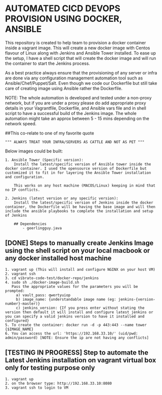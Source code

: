 # AUTOMATED CICD DEVOPS PROVISION USING DOCKER, ANSIBLE

This repository is created to help team to provision a docker container inside a vagrant image. This will create a new docker image with Centos flavour of Linux along with Jenkins and Ansible Tower installed. To ease up the setup, I have a shell script that will create the docker image and will run the container to start the Jenkins process.

As a best practice always ensure that the provisioning of any server or infra are done via any configuration management automation tool such as Ansible/Chef/Puppet/Salt. Even though we code our Dockerfile but still take care of creating image using Ansible rather the Dockerfile.

NOTE: The whole automation is developed and tested under a non-proxy network, but if you are under a proxy please do add appropriate proxy details in your Vagrantfile, Dockerfile, and Ansible vars file and in shell script to have a successful build of the Jenkins image. The whole automation might take an approx between 5 - 15 mins depending on the network speed.

##This co-relate to one of my favorite quote

    """ ALWAYS TREAT YOUR INFRA/SERVERS AS CATTLE AND NOT AS PET """

Below images could be built:

    1. Ansible Tower (Specific version):
        Install the latest/specific version of Ansible tower inside the docker container. I used the opensource version of Dockerfile but customized it to fit in for layering the Ansible Tower installation and configuration.

        This works on any host machine (MACOS/Linux) keeping in mind that no IP conflicts.

    2. Jenkins (latest version or any specific version):
        Install the latest/specific version of Jenkins inside the docker container, the Dockerfile will be having the base image and will then include the ansible playbooks to complete the installation and setup of Jenkins

        ## Dependencies
            - geerlingguy.java

## [DONE] Steps to manually create Jenkins Image using the shell script on your local macbook or any docker installed host machine 

    1. vagrant up (This will install and configure NGINX on your host VM)
    2. vagrant ssh
    3. cd vibrato-code-test/docker-repo/jenkins
    4. sudo sh ./docker-image-build.sh
       Pass the appropriate values for the parameters you will be prompted:
         a) vault_pass: qwertyuiop
         b) image_name: {understandable image name (eg: jenkins-{version-number}-master)}
         c) jenkins_version: {If you press enter without stating the version then default it will install and configure latest jenkins or you can specify a valid jenkins version to have it installed and configured}
    5. To create the container: docker run -d -p 443:443 --name tower {$IMAGE_NAME}
    6. You can access the url: 'https://192.168.33.10/' (uid/pwd: admin/password) [NOTE: Ensure the ip are not having any conflicts]

## [TESTING IN PROGRESS] Step to automate the Latest Jenkins installation on vagrant virtual box only for testing purpose only

    1. vagrant up
    2. on the browser type: http://192.168.33.10:8080
    3. vagrant ssh to login to VM